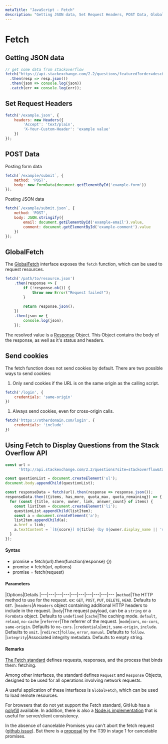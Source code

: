 ```yaml
---
metaTitle: "JavaScript - Fetch"
description: "Getting JSON data, Set Request Headers, POST Data, GlobalFetch, Send cookies, Using Fetch to Display Questions from the Stack Overflow API"
---
```


# Fetch



## Getting JSON data


```js
// get some data from stackoverflow
fetch("https://api.stackexchange.com/2.2/questions/featured?order=desc&sort=activity&site=stackoverflow")
  .then(resp => resp.json())
  .then(json => console.log(json))
  .catch(err => console.log(err));

```



## Set Request Headers


```js
fetch('/example.json', {
    headers: new Headers({
        'Accept': 'text/plain',
        'X-Your-Custom-Header': 'example value'
    })
});

```



## POST Data


Posting form data

```js
fetch(`/example/submit`, {
    method: 'POST',
    body: new FormData(document.getElementById('example-form'))
});

```

Posting JSON data

```js
fetch(`/example/submit.json`, {
    method: 'POST',
    body: JSON.stringify({
        email: document.getElementById('example-email').value,
        comment: document.getElementById('example-comment').value
    })
});

```



## GlobalFetch


The [GlobalFetch](https://fetch.spec.whatwg.org/#globalfetch) interface exposes the `fetch` function, which can be used to request resources.

```js
fetch('/path/to/resource.json')
    .then(response => {
        if (!response.ok()) {
            throw new Error("Request failed!");
        }
            
        return response.json();
    })
    .then(json => { 
        console.log(json);
    }); 

```

The resolved value is a [Response](https://fetch.spec.whatwg.org/#response-class) Object. This Object contains the body of the response, as well as it's status and headers.



## Send cookies


The fetch function does not send cookies by default. There are two possible ways to send cookies:

1. Only send cookies if the URL is on the same origin as the calling script.

```js
fetch('/login', {
    credentials: 'same-origin'
})

```


1. Always send cookies, even for cross-origin calls.

```js
fetch('https://otherdomain.com/login', {
    credentials: 'include'
})

```



## Using Fetch to Display Questions from the Stack Overflow API


```js
const url =
      'http://api.stackexchange.com/2.2/questions?site=stackoverflow&tagged=javascript';

const questionList = document.createElement('ul');
document.body.appendChild(questionList);

const responseData = fetch(url).then(response => response.json());
responseData.then(({items, has_more, quota_max, quota_remaining}) => {
  for (const {title, score, owner, link, answer_count} of items) {
    const listItem = document.createElement('li');
    questionList.appendChild(listItem);
    const a = document.createElement('a');
    listItem.appendChild(a);
    a.href = link;
    a.textContent = `[${score}] ${title} (by ${owner.display_name || 'somebody'})`
  }
});

```



#### Syntax


- promise = fetch(url).then(function(response) {})
- promise = fetch(url, options)
- promise = fetch(request)



#### Parameters


|Options|Details
|---|---|---|---|---|---|---|---|---|---
|`method`|The HTTP method to use for the request. ex: `GET`, `POST`, `PUT`, `DELETE`, `HEAD`. Defaults to `GET`.
|`headers`|A `Headers` object containing additional HTTP headers to include in the request.
|`body`|The request payload, can be a `string` or a `FormData` object. Defaults to `undefined`
|`cache`|The caching mode. `default`, `reload`, `no-cache`
|`referrer`|The referrer of the request.
|`mode`|`cors`, `no-cors`, `same-origin`. Defaults to `no-cors`.
|`credentials`|`omit`, `same-origin`, `include`. Defaults to `omit`.
|`redirect`|`follow`, `error`, `manual`. Defaults to `follow`.
|`integrity`|Associated integrity metadata. Defaults to empty string.



#### Remarks


[The Fetch standard](https://fetch.spec.whatwg.org) defines requests, responses, and the process that binds them: fetching.

Among other interfaces, the standard defines `Request` and `Response` Objects, designed to be used for all operations involving network requests.

A useful application of these interfaces is `GlobalFetch`, which can be used to load remote resources.

For browsers that do not yet support the Fetch standard, GitHub has a [polyfill](https://github.com/github/fetch) available. In addition, there is also a [Node.js implementation](https://github.com/bitinn/node-fetch) that is useful for server/client consistency.

In the absence of cancelable Promises you can't abort the fetch request ([github issue](https://github.com/whatwg/fetch/issues/27)). But there is a [proposal](https://github.com/domenic/cancelable-promise) by the T39 in stage 1 for cancelable promises.

